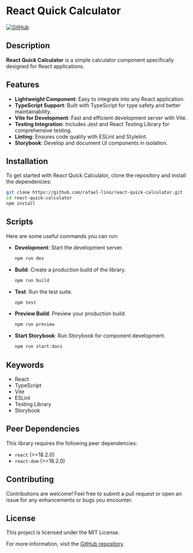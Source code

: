 # React Quick Calculator

[![GitHub](https://img.shields.io/badge/GitHub-Repo-blue)](https://github.com/rafael-lino/react-quick-calculator)

## Description

**React Quick Calculator** is a simple calculator component specifically designed for React applications.

## Features

- **Lightweight Component**: Easy to integrate into any React application.
- **TypeScript Support**: Built with TypeScript for type safety and better maintainability.
- **Vite for Development**: Fast and efficient development server with Vite.
- **Testing Integration**: Includes Jest and React Testing Library for comprehensive testing.
- **Linting**: Ensures code quality with ESLint and Stylelint.
- **Storybook**: Develop and document UI components in isolation.

## Installation

To get started with React Quick Calculator, clone the repository and install the dependencies:

```bash
git clone https://github.com/rafael-lino/react-quick-calculator.git
cd react-quick-calculator
npm install
```

## Scripts

Here are some useful commands you can run:

- **Development**: Start the development server.
  ```bash
  npm run dev
  ```

- **Build**: Create a production build of the library.
  ```bash
  npm run build
  ```

- **Test**: Run the test suite.
  ```bash
  npm test
  ```

- **Preview Build**: Preview your production build.
  ```bash
  npm run preview
  ```

- **Start Storybook**: Run Storybook for component development.
  ```bash
  npm run start:docs
  ```

## Keywords

- React
- TypeScript
- Vite
- ESLint
- Testing Library
- Storybook

## Peer Dependencies

This library requires the following peer dependencies:

- `react` (>=18.2.0)
- `react-dom` (>=18.2.0)

## Contributing

Contributions are welcome! Feel free to submit a pull request or open an issue for any enhancements or bugs you encounter.

## License

This project is licensed under the MIT License.

For more information, visit the [GitHub repository](https://github.com/rafael-lino/react-quick-calculator).